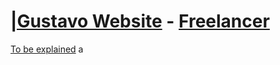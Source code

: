 # [|Gustavo Website](http://gustatec.com.br/) - [Freelancer](http://startbootstrap.com/template-overviews/freelancer/)

[To be explained](http://gustatec.com.br/) a